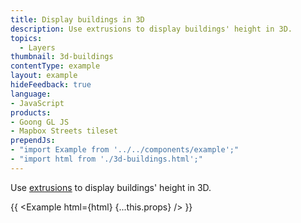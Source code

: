 ```yaml
---
title: Display buildings in 3D
description: Use extrusions to display buildings' height in 3D.
topics:
  - Layers
thumbnail: 3d-buildings
contentType: example
layout: example
hideFeedback: true
language:
- JavaScript
products:
- Goong GL JS
- Mapbox Streets tileset
prependJs:
- "import Example from '../../components/example';"
- "import html from './3d-buildings.html';"
---
```


Use [extrusions](/docs/style-spec/layers/#fill-extrusion) to display buildings' height in 3D.

{{ <Example html={html} {...this.props} /> }}

